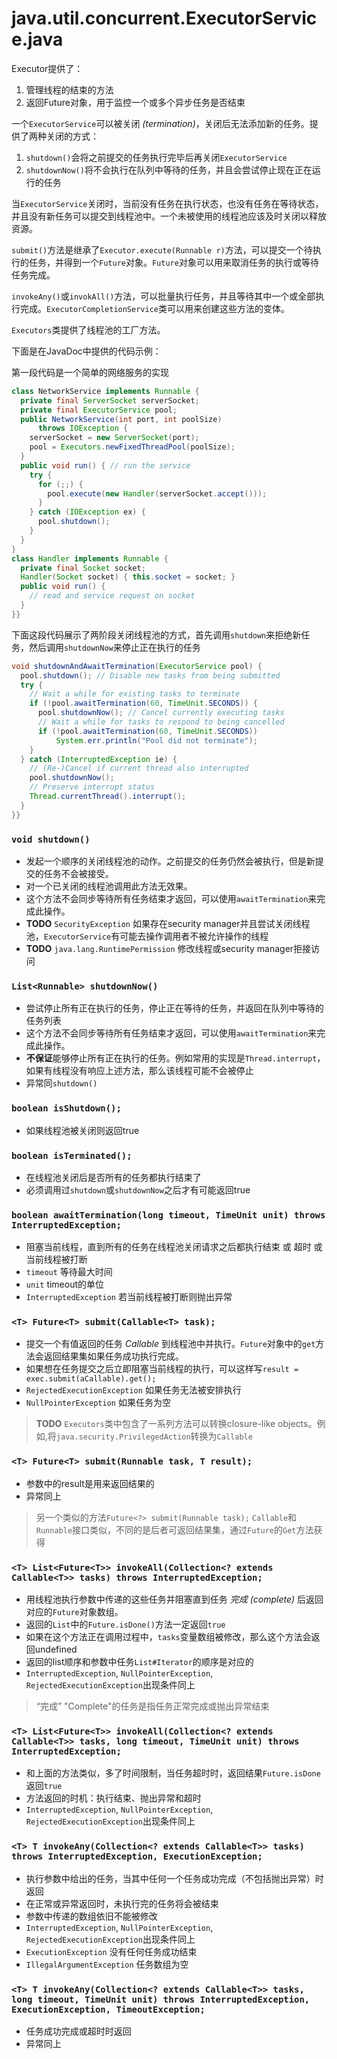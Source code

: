 # java.util.concurrent.ExecutorService.java

Executor提供了：

1. 管理线程的结束的方法
2. 返回Future对象，用于监控一个或多个异步任务是否结束

一个`ExecutorService`可以被关闭 *(termination)*，关闭后无法添加新的任务。提供了两种关闭的方式：

1. `shutdown()`会将之前提交的任务执行完毕后再关闭`ExecutorService`
2. `shutdownNow()`将不会执行在队列中等待的任务，并且会尝试停止现在正在运行的任务

当`ExecutorService`关闭时，当前没有任务在执行状态，也没有任务在等待状态，并且没有新任务可以提交到线程池中。一个未被使用的线程池应该及时关闭以释放资源。

`submit()`方法是继承了`Executor.execute(Runnable r)`方法，可以提交一个待执行的任务，并得到一个`Future`对象。`Future`对象可以用来取消任务的执行或等待任务完成。

`invokeAny()`或`invokAll()`方法，可以批量执行任务，并且等待其中一个或全部执行完成。`ExecutorCompletionService`类可以用来创建这些方法的变体。

`Executors`类提供了线程池的工厂方法。

下面是在JavaDoc中提供的代码示例：

第一段代码是一个简单的网络服务的实现

```java
class NetworkService implements Runnable {
  private final ServerSocket serverSocket;
  private final ExecutorService pool;
  public NetworkService(int port, int poolSize)
      throws IOException {
    serverSocket = new ServerSocket(port);
    pool = Executors.newFixedThreadPool(poolSize);
  }
  public void run() { // run the service
    try {
      for (;;) {
        pool.execute(new Handler(serverSocket.accept()));
      }
    } catch (IOException ex) {
      pool.shutdown();
    }
  }
}
class Handler implements Runnable {
  private final Socket socket;
  Handler(Socket socket) { this.socket = socket; }
  public void run() {
    // read and service request on socket
  }
}}
```

下面这段代码展示了两阶段关闭线程池的方式，首先调用`shutdown`来拒绝新任务，然后调用`shutdownNow`来停止正在执行的任务

```java
void shutdownAndAwaitTermination(ExecutorService pool) {
  pool.shutdown(); // Disable new tasks from being submitted
  try {
    // Wait a while for existing tasks to terminate
    if (!pool.awaitTermination(60, TimeUnit.SECONDS)) {
      pool.shutdownNow(); // Cancel currently executing tasks
      // Wait a while for tasks to respond to being cancelled
      if (!pool.awaitTermination(60, TimeUnit.SECONDS))
          System.err.println("Pool did not terminate");
    }
  } catch (InterruptedException ie) {
    // (Re-)Cancel if current thread also interrupted
    pool.shutdownNow();
    // Preserve interrupt status
    Thread.currentThread().interrupt();
  }
}}
```

### `void shutdown()`
* 发起一个顺序的关闭线程池的动作。之前提交的任务仍然会被执行，但是新提交的任务不会被接受。
* 对一个已关闭的线程池调用此方法无效果。
* 这个方法不会同步等待所有任务结束才返回，可以使用`awaitTermination`来完成此操作。
* **TODO** `SecurityException` 如果存在security manager并且尝试关闭线程池，`ExecutorService`有可能去操作调用者不被允许操作的线程
* **TODO** `java.lang.RuntimePermission` 修改线程或security manager拒接访问

### `List<Runnable> shutdownNow()`
* 尝试停止所有正在执行的任务，停止正在等待的任务，并返回在队列中等待的任务列表
* 这个方法不会同步等待所有任务结束才返回，可以使用`awaitTermination`来完成此操作。
* **不保证**能够停止所有正在执行的任务。例如常用的实现是`Thread.interrupt`，如果有线程没有响应上述方法，那么该线程可能不会被停止
* 异常同`shutdown()`

### `boolean isShutdown();`
* 如果线程池被关闭则返回true

### `boolean isTerminated();`
* 在线程池关闭后是否所有的任务都执行结束了
* 必须调用过`shutdown`或`shutdownNow`之后才有可能返回true

### `boolean awaitTermination(long timeout, TimeUnit unit) throws InterruptedException;`
* 阻塞当前线程，直到所有的任务在线程池关闭请求之后都执行结束 或 超时 或 当前线程被打断
* `timeout` 等待最大时间
* `unit` timeout的单位
* `InterruptedException` 若当前线程被打断则抛出异常

### `<T> Future<T> submit(Callable<T> task);`
* 提交一个有值返回的任务 *Callable* 到线程池中并执行。`Future`对象中的`get`方法会返回结果集如果任务成功执行完成。
* 如果想在任务提交之后立即阻塞当前线程的执行，可以这样写`result = exec.submit(aCallable).get();`
* `RejectedExecutionException` 如果任务无法被安排执行
* `NullPointerException` 如果任务为空
> **TODO** `Executors`类中包含了一系列方法可以转换closure-like objects。例如,将`java.security.PrivilegedAction`转换为`Callable`

### `<T> Future<T> submit(Runnable task, T result);`
* 参数中的result是用来返回结果的
* 异常同上
> 另一个类似的方法`Future<?> submit(Runnable task);`
> `Callable`和`Runnable`接口类似，不同的是后者可返回结果集，通过`Future`的`Get`方法获得

### `<T> List<Future<T>> invokeAll(Collection<? extends Callable<T>> tasks) throws InterruptedException;`
* 用线程池执行参数中传递的这些任务并阻塞直到任务 *完成* *(complete)*  后返回对应的`Future`对象数组。
* 返回的`List`中的`Future.isDone()`方法一定返回`true`
* 如果在这个方法正在调用过程中，`tasks`变量数组被修改，那么这个方法会返回undefined
* 返回的list顺序和参数中任务`List#Iterator`的顺序是对应的
* `InterruptedException`, `NullPointerException`, `RejectedExecutionException`出现条件同上
> “完成” "Complete"的任务是指任务正常完成或抛出异常结束

### `<T> List<Future<T>> invokeAll(Collection<? extends Callable<T>> tasks, long timeout, TimeUnit unit) throws InterruptedException;`
* 和上面的方法类似，多了时间限制，当任务超时时，返回结果`Future.isDone`返回`true`
* 方法返回的时机：执行结束、抛出异常和超时
* `InterruptedException`, `NullPointerException`, `RejectedExecutionException`出现条件同上

### `<T> T invokeAny(Collection<? extends Callable<T>> tasks) throws InterruptedException, ExecutionException;`
* 执行参数中给出的任务，当其中任何一个任务成功完成（不包括抛出异常）时返回
* 在正常或异常返回时，未执行完的任务将会被结束
* 参数中传递的数组依旧不能被修改
* `InterruptedException`, `NullPointerException`, `RejectedExecutionException`出现条件同上
* `ExecutionException` 没有任何任务成功结束
* `IllegalArgumentException` 任务数组为空

### `<T> T invokeAny(Collection<? extends Callable<T>> tasks, long timeout, TimeUnit unit) throws InterruptedException, ExecutionException, TimeoutException;`
* 任务成功完成或超时时返回
* 异常同上